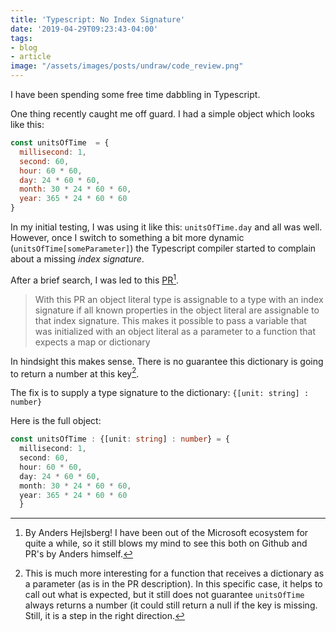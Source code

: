 ```yaml
---
title: 'Typescript: No Index Signature'
date: '2019-04-29T09:23:43-04:00'
tags:
- blog
- article
image: "/assets/images/posts/undraw/code_review.png"
---
```


I have been spending some free time dabbling in Typescript.

One thing recently caught me off guard. I had a simple object which looks like this:

```javascript
const unitsOfTime  = {
  millisecond: 1,
  second: 60,
  hour: 60 * 60,
  day: 24 * 60 * 60,
  month: 30 * 24 * 60 * 60,
  year: 365 * 24 * 60 * 60
}
```

In my initial testing, I was using it like this: `unitsOfTime.day` and all was well. However, once I switch to something a bit more dynamic (`unitsOfTime[someParameter]`) the Typescript compiler started to complain about a missing _index signature_.

After a brief search, I was led to this [PR](https://github.com/Microsoft/TypeScript/pull/7029)[^1].

> With this PR an object literal type is assignable to a type with an index signature if all known properties in the object literal are assignable to that index signature. This makes it possible to pass a variable that was initialized with an object literal as a parameter to a function that expects a map or dictionary

In hindsight this makes sense. There is no guarantee this dictionary is going to return a number at this key[^2].

The fix is to supply a type signature to the dictionary: `{[unit: string] : number}`

Here is the full object:

```typescript
const unitsOfTime : {[unit: string] : number} = {
  millisecond: 1,
  second: 60,
  hour: 60 * 60,
  day: 24 * 60 * 60,
  month: 30 * 24 * 60 * 60,
  year: 365 * 24 * 60 * 60
  }
```

[^1]: By Anders Hejlsberg! I have been out of the Microsoft ecosystem for quite a while, so it still blows my mind to see this both on Github and PR's by Anders himself.
[^2]: This is much more interesting for a function that receives a dictionary as a parameter (as is in the PR description). In this specific case, it helps to call out what is expected, but it still does not guarantee `unitsOfTime` always returns a number (it could still return a null if the key is missing. Still, it is a step in the right direction.

